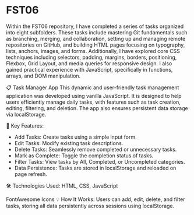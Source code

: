 # FST06

Within the FST06 repository, I have completed a series of tasks organized into eight subfolders. These tasks include mastering Git fundamentals such as branching, merging, and collaboration, setting up and managing remote repositories on GitHub, and building HTML pages focusing on typography, lists, anchors, images, and forms. Additionally, I have explored core CSS techniques including selectors, padding, margins, borders, positioning, Flexbox, Grid Layout, and media queries for responsive design. I also gained practical experience with JavaScript, specifically in functions, arrays, and DOM manipulation.

📋 Task Manager App
This dynamic and user-friendly task management application was developed using vanilla JavaScript. It is designed to help users efficiently manage daily tasks, with features such as task creation, editing, filtering, and deletion. The app also ensures persistent data storage via localStorage.

🚀 Key Features:
- Add Tasks: Create tasks using a simple input form.
- Edit Tasks: Modify existing task descriptions.
- Delete Tasks: Seamlessly remove completed or unnecessary tasks.
- Mark as Complete: Toggle the completion status of tasks.
- Filter Tasks: View tasks by All, Completed, or Uncompleted categories.
- Data Persistence: Tasks are stored in localStorage and reloaded on page refresh.

🛠️ Technologies Used:
HTML, CSS, JavaScript

FontAwesome Icons
💡 How It Works:
Users can add, edit, delete, and filter tasks, storing all data persistently across sessions using localStorage.


